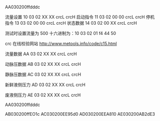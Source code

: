 AA030200ffdddc

流量设置 10 03 02 XX XX crcL crcH
启动指令 11 03 02 00 00 crcL crcH
停机指令 13 03 02 00 00 crcL crcH
状态数据 14 03 02 00 XX crcL crcH

测试时设置流量为 500
十六进制为：10 03 02 01 f4 44 50

crc 在线校验网站 http://www.metools.info/code/c15.html


流量数据 AA 03 02 XX XX crcL crcH

动脉压数据 AB 03 02 XX XX crcL crcH

静脉压数据 AC 03 02 XX XX crcL crcH

新鲜液侧压力 AD 03 02 XX XX crcL crcH

废液侧压力 AE 03 02 XX XX crcL crcH

AA030200ffdddc

AB030200ffEO1c
AC030200EE95d0
AD030200EEA810
AE030200AB2dE3


